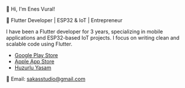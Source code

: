 👋 Hi, I'm Enes Vural!

🚀 Flutter Developer | ESP32 & IoT | Entrepreneur

I have been a Flutter developer for 3 years, specializing in mobile applications and ESP32-based IoT projects. I focus on writing clean and scalable code using Flutter.

- [Google Play Store](https://play.google.com/store/apps/developer?id=Saka+Studio)
- [Apple App Store](https://apps.apple.com/tr/developer/alper-vural/id1728214585)
- [Huzurlu Yasam](https://huzurluyasam.net)

📩 Email: sakasstudio@gmail.com


